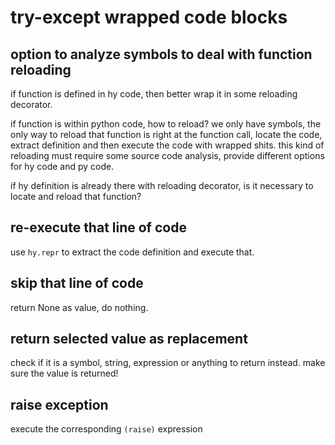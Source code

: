 # try-except wrapped code blocks

## option to analyze symbols to deal with function reloading

if function is defined in hy code, then better wrap it in some reloading decorator.

if function is within python code, how to reload? we only have symbols, the only way to reload that function is right at the function call, locate the code, extract definition and then execute the code with wrapped shits. this kind of reloading must require some source code analysis, provide different options for hy code and py code.

if hy definition is already there with reloading decorator, is it necessary to locate and reload that function?

## re-execute that line of code

use `hy.repr` to extract the code definition and execute that.

## skip that line of code

return None as value, do nothing.

## return selected value as replacement

check if it is a symbol, string, expression or anything to return instead. make sure the value is returned!

## raise exception

execute the corresponding `(raise)` expression